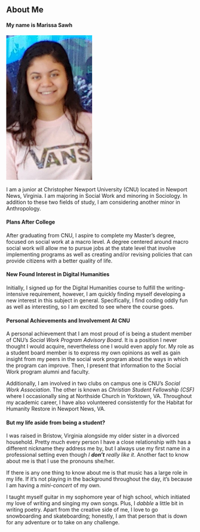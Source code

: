 ## **About Me**

#### My name is Marissa Sawh

![Picture of me](https://raw.githubusercontent.com/MarissaSawh/MarissaSawh/main/images/Profile%202.jpg)

I am a junior at Christopher Newport University (CNU) located in Newport News, Virginia. I am majoring in Social Work and minoring in Sociology. In addition to these two fields of study, I am considering another minor in Anthropology. 

#### Plans After College

After graduating from CNU, I aspire to complete my Master’s degree, focused on social work at a macro level. A degree centered around macro social work will allow me to pursue jobs at the state level that involve implementing programs as well as creating and/or revising policies that can provide citizens with a better quality of life. 

#### New Found Interest in Digital Humanities

Initially, I signed up for the Digital Humanities course to fulfill the writing-intensive requirement, however, I am quickly finding myself developing a new interest in this subject in general. Specifically, I find coding oddly fun as well as interesting, so I am excited to see where the course goes.

#### Personal Achievements and Involvement At CNU

A personal achievement that I am most proud of is being a student member of CNU’s _Social Work Program Advisory Board_. It is a position I never thought I would acquire, nevertheless one I would even apply for. My role as a student board member is to express my own opinions as well as gain insight from my peers in the social work program about the ways in which the program can improve. Then, I present that information to the Social Work program alumni and faculty. 

Additionally, I am involved in two clubs on campus one is CNU’s _Social Work Association_. The other is known as _Christian Student Fellowship (CSF)_ where I occasionally sing at Northside Church in Yorktown, VA. Throughout my academic career, I have also volunteered consistently for the Habitat for Humanity Restore in Newport News, VA.

#### But **my life** aside from being a student?

I was raised in Bristow, Virginia alongside my older sister in a divorced household. Pretty much every person I have a close relationship with has a different nickname they address me by, but I always use my first name in a professional setting even though _I **don’t** really like it_. Another fact to know about me is that I use the pronouns she/her. 

If there is any one thing to know about me is that music has a large role in my life. If it’s not playing in the background throughout the day, it’s because I am having a _mini-concert_ of my own. 

I taught myself guitar in my sophomore year of high school, which initiated my love of writing and singing my own songs. Plus, I _dabble_ a little bit in writing poetry. Apart from the creative side of me, I love to go snowboarding and skateboarding; honestly, I am that person that is down for any adventure or to take on any challenge.  
